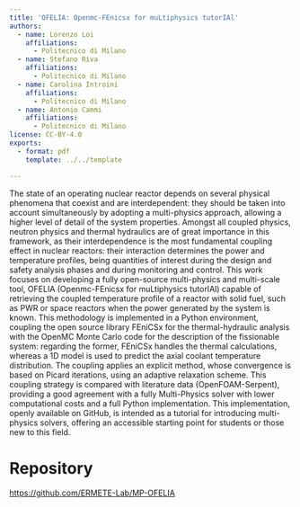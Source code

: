 ```yaml
---
title: 'OFELIA: Openmc-FEnicsx for muLtiphysics tutorIAl'
authors:
  - name: Lorenzo Loi
    affiliations:
      - Politecnico di Milano
  - name: Stefano Riva
    affiliations:
      - Politecnico di Milano
  - name: Carolina Introini
    affiliations:
      - Politecnico di Milano
  - name: Antonio Cammi
    affiliations:
      - Politecnico di Milano
license: CC-BY-4.0
exports:
  - format: pdf
    template: ../../template

---
```


The state of an operating nuclear reactor depends on several physical phenomena that coexist and are interdependent: they should be taken into account simultaneously by adopting a multi-physics approach, allowing a higher level of detail of the system properties. Amongst all coupled physics, neutron physics and thermal hydraulics are of great importance in this framework, as their interdependence is the most fundamental coupling effect in nuclear reactors: their interaction determines the power and temperature profiles, being quantities of interest during the design and safety analysis phases and during monitoring and control. This work focuses on developing a fully open-source multi-physics and multi-scale tool, OFELIA (Openmc-FEnicsx for muLtiphysics tutorIAl) capable of retrieving the coupled temperature profile of a reactor with solid fuel, such as PWR or space reactors when the power generated by the system is known. This methodology is implemented in a Python environment, coupling the open source library FEniCSx for the thermal-hydraulic analysis with the OpenMC Monte Carlo code for the description of the fissionable system: regarding the former, FEniCSx handles the thermal calculations, whereas a 1D model is used to predict the axial coolant temperature distribution. The coupling applies an explicit method, whose convergence is based on Picard iterations, using an adaptive relaxation scheme. This coupling strategy is compared with literature data (OpenFOAM-Serpent), providing a good agreement with a fully Multi-Physics solver with lower computational costs and a full Python implementation. This implementation, openly available on GitHub, is intended as a tutorial for introducing multi-physics solvers, offering an accessible starting point for students or those new to this field.

# Repository
https://github.com/ERMETE-Lab/MP-OFELIA

